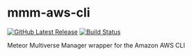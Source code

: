 # mmm-aws-cli
[![GitHub Latest Release](https://badge.fury.io/gh/edSpring%2Fmmm-aws-cli.svg)](https://github.com/edSpring/mmm-aws-cli) [![Build Status](https://secure.travis-ci.org/edSpring/mmm-aws-cli.svg?branch=master)](https://travis-ci.org/edSpring/mmm-aws-cli)

Meteor Multiverse Manager wrapper for the Amazon AWS CLI
